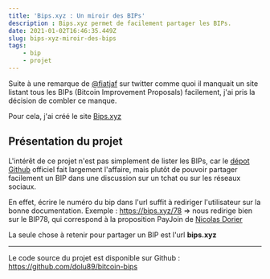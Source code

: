```yaml
---
title: 'Bips.xyz : Un miroir des BIPs'
description : Bips.xyz permet de facilement partager les BIPs.
date: 2021-01-02T16:46:35.449Z
slug: bips-xyz-miroir-des-bips
tags:
    - bip
    - projet
---
```


Suite à une remarque de [@fiatjaf](https://twitter.com/fiatjaf/status/1339766471866630147) sur twitter comme quoi il manquait un site listant tous les BIPs (Bitcoin Improvement Proposals) facilement, j'ai pris la décision de combler ce manque.

Pour cela, j'ai créé le site [Bips.xyz](https://bips.xyz)

## Présentation du projet

L'intérêt de ce projet n'est pas simplement de lister les BIPs, car le [dépot Github](https://github.com/bitcoin/bips) officiel fait largement l'affaire, mais plutôt de pouvoir partager facilement un BIP dans une discussion sur un tchat ou sur les réseaux sociaux.

En effet, écrire le numéro du bip dans l'url suffit à rediriger l'utilisateur sur la bonne documentation.
Exemple : https://bips.xyz/78 => nous redirige bien sur le BIP78, qui correspond à la proposition PayJoin de [Nicolas Dorier](https://twitter.com/NicolasDorier)

La seule chose à retenir pour partager un BIP est l'url **bips.xyz**

---

Le code source du projet est disponible sur Github : https://github.com/dolu89/bitcoin-bips